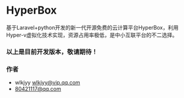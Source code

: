 # HyperBox
基于Laravel+python开发的新一代开源免费的云计算平台HyperBox，利用Hyper-v虚拟化技术实现，资源占用率极低，是中小互联平台的不二选择。

### 以上是目前开发版本，敬请期待！

### 作者
- wlkjyy <wlkjyy@vip.qq.com>
- 80421117@qq.com
